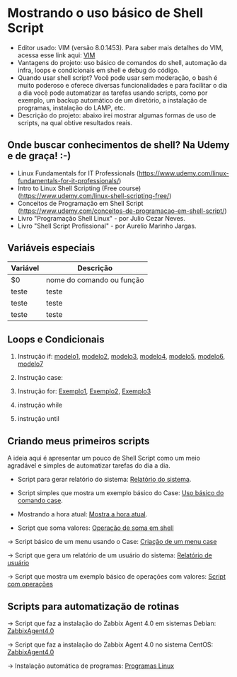 # Mostrando o uso básico de Shell Script

- Editor usado: VIM (versão 8.0.1453). Para saber mais detalhes do VIM, acessa esse link aqui: [VIM](https://github.com/amaurybsouza/LPIC1-Linux_Administrator/blob/master/Exame%20101/Topic%20103:%20GNU%20and%20Unix%20Commands/103.8%20Perform%20basic%20file%20editing%20operations%20using%20vi)
- Vantagens do projeto: uso básico de comandos do shell, automação da infra, loops e condicionais em shell e debug do código.
- Quando usar shell script? Você pode usar sem moderação, o bash é muito poderoso e oferece diversas funcionalidades e para facilitar o dia a dia você pode automatizar as tarefas usando scripts, como por exemplo, um backup automático de um diretório, a instalação de programas, instalação do LAMP, etc.
- Descrição do projeto: abaixo irei mostrar algumas formas de uso de scripts, na qual obtive resultados reais.

## Onde buscar conhecimentos de shell? Na Udemy e de graça! :-)
- Linux Fundamentals for IT Professionals (https://www.udemy.com/linux-fundamentals-for-it-professionals/)
- Intro to Linux Shell Scripting (Free course) (https://www.udemy.com/linux-shell-scripting-free/)
- Conceitos de Programação em Shell Script (https://www.udemy.com/conceitos-de-programacao-em-shell-script/)
- Livro "Programação Shell Linux" - por Julio Cezar Neves.
- Livro "Shell Script Profissional" - por Aurelio Marinho Jargas.

## Variáveis especiais

Variável  | Descrição
--------- | ------
$0        | nome do comando ou função
 teste    | teste
 teste    |  teste
 teste    | teste


## Loops e Condicionais

1) Instrução if: [modelo1](https://github.com/amaurybsouza/Shell-Script/blob/master/CursoShellScript/ScriptsAmaury/TesteFor2.sh), [modelo2](https://github.com/amaurybsouza/Shell-Script/blob/master/CursoShellScript/ScriptsAmaury/TesteIf1.sh), [modelo3](https://github.com/amaurybsouza/Shell-Script/blob/master/ScriptsTestes/if3_1.sh), [modelo4](https://github.com/amaurybsouza/Shell-Script/blob/master/ScriptsTestes/jogo_secreto.sh), [modelo5](https://github.com/amaurybsouza/Shell-Script/blob/master/ScriptsTestes/verifica_valor.sh), [modelo6](https://github.com/amaurybsouza/Shell-Script/blob/master/ScriptsTestes/compare.sh), [modelo7](https://github.com/amaurybsouza/Shell-Script/blob/master/ScriptsTestes/dir.sh)

2) Instrução case:

3) Instrução for: [Exemplo1](https://github.com/amaurybsouza/Shell-Script/blob/master/CursoShellScript/ScriptsAmaury/InstrucoesLoop.txt), [Exemplo2](https://github.com/amaurybsouza/Shell-Script/blob/master/CursoShellScript/ScriptsAmaury/InstrucoesLoop2.sh), [Exemplo3](https://github.com/amaurybsouza/Shell-Script/blob/master/CursoShellScript/ScriptsAmaury/TesteFor2.sh)

4) instrução while

5) instrução until


## Criando meus primeiros scripts
A ideia aqui é apresentar um pouco de Shell Script como um meio agradável e simples de automatizar tarefas do dia a dia.
- Script para gerar relatório do sistema: [Relatório do sistema](https://github.com/amaurybsouza/Shell-Script/blob/master/CursoShellScript/ScriptsAmaury/RelatorioMaquina.sh).

- Script simples que mostra um exemplo básico do Case: [Uso básico do comando case](https://github.com/amaurybsouza/Shell-Script/blob/master/CursoShellScript/ScriptsAmaury/ScriptCase.sh).

- Mostrando a hora atual: [Mostra a hora atual](https://github.com/amaurybsouza/Shell-Script/blob/master/CursoShellScript/ScriptsAmaury/HoraAtual.sh).

- Script que soma valores: [Operação de soma em shell](https://github.com/amaurybsouza/Shell-Script/blob/master/CursoShellScript/ScriptsAmaury/SomaValores.sh)

-> Script básico de um menu usando o Case: [Criação de um menu case](https://github.com/amaurybsouza/Shell-Script/blob/master/CursoShellScript/ScriptsAmaury/MenuCase.sh)

-> Script que gera um relatório de um usuário do sistema: [Relatório de usuário](https://github.com/amaurybsouza/Shell-Script/blob/master/CursoShellScript/ScriptsAmaury/RelatoriodeUsuario.sh)

-> Script que mostra um exemplo básico de operações com valores: [Script com operações](https://github.com/amaurybsouza/Shell-Script/blob/master/CursoShellScript/ScriptsAmaury/OperacoesValores.sh)


## Scripts para automatização de rotinas

-> Script que faz a instalação do Zabbix Agent 4.0 em sistemas Debian: [ZabbixAgent4.0](https://github.com/amaurybsouza/Shell-Script/blob/master/CursoShellScript/ScriptsAmaury/InstalacaoZabbixAgent.sh)

-> Script que faz a instalação do Zabbix Agent 4.0 no sistema CentOS: [ZabbixAgent4.0](https://github.com/amaurybsouza/Shell-Script/blob/master/CursoShellScript/ScriptsAmaury/ZabbixAgentCentos.sh)

-> Instalação automática de programas: [Programas Linux](https://github.com/amaurybsouza/Shell-Script/blob/master/CursoShellScript/ScriptsAmaury/Install_Softwares.sh)

